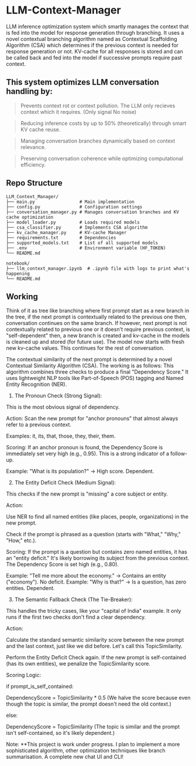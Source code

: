 # LLM-Context-Manager
LLM inference optimization system which smartly manages the context that is fed into the model for response generation through branching. It uses a novel contextual branching algorithm named as Contextual Scaffolding Algorithm (CSA) which determines if the previous context is needed for response generation or not. KV-cache for all responses is stored and can be called back and fed into the model if successive prompts require past context.

## This system optimizes LLM conversation handling by:

> Prevents context rot or context pollution. The LLM only recieves context which it requires. (Only signal No noise)

> Reducing inference costs by up to 50% (theoretically) through smart KV cache reuse.

> Managing conversation branches dynamically based on context relevance.

> Preserving conversation coherence while optimizing computational efficiency.

## Repo Structure
```
LLM_Context_Manager/
├── main.py                 # Main implementation
├── config.py               # Configuration settings
├── conversation_manager.py # Manages conversation branches and KV cache optimization
├── model_loader.py         # Loads required models
├── csa_classifier.py       # Implements CSA algorithm
├── kv_cache_manager.py     # KV-cache Manager
├── requirements.txt        # Dependencies
├── supported_models.txt    # List of all supported models
├── .env                    # Environment variable (HF_TOKEN)
└── README.md               

notebook/
├── llm_context_manager.ipynb  # .ipynb file with logs to print what's happening
└── README.md
```

## Working
Think of it as tree like branching where first prompt start as a new branch in the tree, if the next prompt is contextually related to the previous one then, conversation continues on the same branch. If however, next prompt is not contextually related to previous one or it doesn't require previous context, is "self-dependent" then, a new branch is created and kv-cache in the models is cleaned up and stored (for future use). The model now starts with fresh new kv-cache values. This continues for the rest of conversation.

The contextual similarity of the next prompt is determined by a novel Contextual Similarity Algorithm (CSA). The working is as follows:
This algorithm combines three checks to produce a final "Dependency Score." It uses lightweight NLP tools like Part-of-Speech (POS) tagging and Named Entity Recognition (NER).

1. The Pronoun Check (Strong Signal):

  This is the most obvious signal of dependency.
  
  Action: Scan the new prompt for "anchor pronouns" that almost always refer to a previous context.
  
  Examples: it, its, that, those, they, their, them.
  
  Scoring: If an anchor pronoun is found, the Dependency Score is immediately set very high (e.g., 0.95). This is a strong indicator of a follow-up.
  
  Example: "What is its population?" -> High score. Dependent.

2. The Entity Deficit Check (Medium Signal):

  This checks if the new prompt is "missing" a core subject or entity.
  
  Action:
  
  Use NER to find all named entities (like places, people, organizations) in the new prompt.
  
  Check if the prompt is phrased as a question (starts with "What," "Why," "How," etc.).
  
  Scoring: If the prompt is a question but contains zero named entities, it has an "entity deficit." It's likely borrowing its subject from the previous context. The Dependency Score is set high (e.g., 0.80).
  
  Example: "Tell me more about the economy." -> Contains an entity ("economy"). No deficit.
  Example: "Why is that?" -> Is a question, has zero entities. Dependent.

3. The Semantic Fallback Check (The Tie-Breaker):

  This handles the tricky cases, like your "capital of India" example. It only runs if the first two checks don't find a clear dependency.
  
  Action:
  
  Calculate the standard semantic similarity score between the new prompt and the last context, just like we did before. Let's call this TopicSimilarity.
  
  Perform the Entity Deficit Check again. If the new prompt is self-contained (has its own entities), we penalize the TopicSimilarity score.
  
  Scoring Logic:
  
  if prompt_is_self_contained:
  
  DependencyScore = TopicSimilarity * 0.5  (We halve the score because even though the topic is similar, the prompt doesn't need the old context.)
  
  else:
  
  DependencyScore = TopicSimilarity (The topic is similar and the prompt isn't self-contained, so it's likely dependent.)



Note: **This project is work under progress. I plan to implement a more sophisticated algorithm, other optimization techniques like branch summarisation. A complete new chat UI and CLI!
